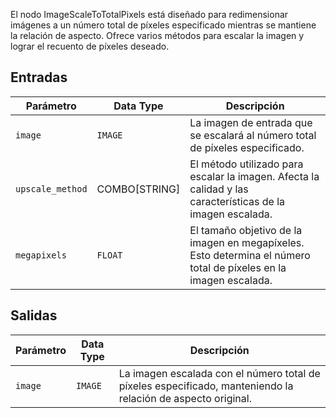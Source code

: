 El nodo ImageScaleToTotalPixels está diseñado para redimensionar imágenes a un número total de píxeles especificado mientras se mantiene la relación de aspecto. Ofrece varios métodos para escalar la imagen y lograr el recuento de píxeles deseado.

## Entradas

| Parámetro       | Data Type | Descripción                                                                |
|-----------------|-------------|----------------------------------------------------------------------------|
| `image`         | `IMAGE`     | La imagen de entrada que se escalará al número total de píxeles especificado.    |
| `upscale_method`| COMBO[STRING] | El método utilizado para escalar la imagen. Afecta la calidad y las características de la imagen escalada. |
| `megapixels`    | `FLOAT`     | El tamaño objetivo de la imagen en megapíxeles. Esto determina el número total de píxeles en la imagen escalada. |

## Salidas

| Parámetro | Data Type | Descripción                                                           |
|-----------|-------------|-----------------------------------------------------------------------|
| `image`   | `IMAGE`     | La imagen escalada con el número total de píxeles especificado, manteniendo la relación de aspecto original. |

